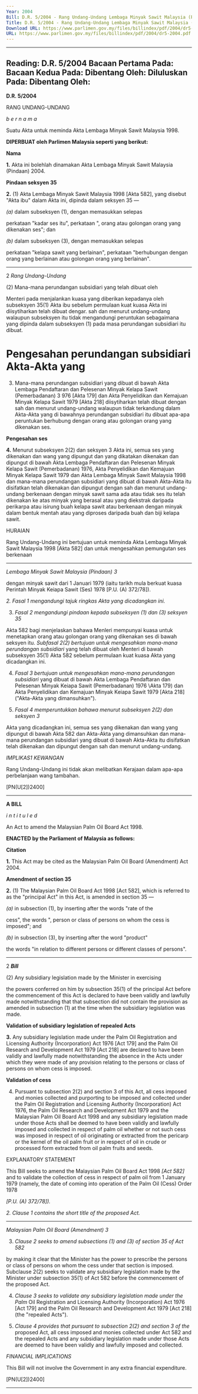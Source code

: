 ```yaml
---
Year: 2004
Bill: D.R. 5/2004 - Rang Undang-Undang Lembaga Minyak Sawit Malaysia (Pindaan) 2004 (Lulus)
Title: D.R. 5/2004 - Rang Undang-Undang Lembaga Minyak Sawit Malaysia (Pindaan) 2004 (Lulus)
Download URL: https://www.parlimen.gov.my/files/billindex/pdf/2004/dr5-2004.pdf
URL: https://www.parlimen.gov.my/files/billindex/pdf/2004/dr5-2004.pdf
---
```

---
Reading:
D.R. 5/2004
Bacaan Pertama Pada:
Bacaan Kedua Pada:
Dibentang Oleh:
Diluluskan Pada:
Dibentang Oleh:
---

**D.R. 5/2004**

RANG UNDANG-UNDANG

_b e r n a m a_

Suatu Akta untuk meminda Akta Lembaga Minyak Sawit Malaysia
1998.

**DIPERBUAT oleh Parlimen Malaysia seperti yang berikut:**

**Nama**

**1.** Akta ini bolehlah dinamakan Akta Lembaga Minyak Sawit
Malaysia (Pindaan) 2004.

**Pindaan seksyen 35**

**2.** (1) Akta Lembaga Minyak Sawit Malaysia 1998 [Akta 582],
yang disebut "Akta ibu" dalam Akta ini, dipinda dalam
seksyen 35 —

_(a)_ dalam subseksyen (1), dengan memasukkan selepas

perkataan "kadar ses itu", perkataan ", orang atau golongan
orang yang dikenakan ses"; dan

_(b)_ dalam subseksyen (3), dengan memasukkan selepas

perkataan "kelapa sawit yang berlainan", perkataan
"berhubungan dengan orang yang berlainan atau golongan
orang yang berlainan".


-----

2 _Rang Undang-Undang_

(2) Mana-mana perundangan subsidiari yang telah dibuat oleh

Menteri pada menjalankan kuasa yang diberikan kepadanya oleh
subseksyen 35(1) Akta ibu sebelum permulaan kuat kuasa Akta ini
diisytiharkan telah dibuat dengar. sah dan menurut undang-undang
walaupun subseksyen itu tidak mengandungi peruntukan sebagaimana
yang dipinda dalam subseksyen (1) pada masa perundangan subsidiari
itu dibuat.

# Pengesahan  perundangan  subsidiari  Akta-Akta  yang

 3. Mana-mana perundangan subsidiari yang dibuat di bawah Akta
Lembaga Pendaftaran dan Pelesenan Minyak Kelapa Sawit
(Pemerbadanan) 3 976 [Akta 179] dan Akta Penyelidikan dan
Kemajuan Minyak Kelapa Sawit 1979 [Akta 218] diisytiharkan
telah dibuat dengan sah dan menurut undang-undang walaupun
tidak terkandung dalam Akta-Akta yang di bawahnya perundangan
subsidiari itu dibuat apa-apa peruntukan berhubung dengan orang
atau golongan orang yang dikenakan ses.

**Pengesahan ses**

**4.** Menurut subseksyen 2(2) dan seksyen 3 Akta ini, semua ses
yang dikenakan dan wang yang dipungut dan yang dikatakan
dikenakan dan dipungut di bawah Akta Lembaga Pendaftaran dan
Pelesenan Minyak Kelapa Sawit (Pemerbadanan) 1976, Akta
Penyelidikan dan Kemajuan Minyak Kelapa Sawit 1979 dan Akta
Lembaga Minyak Sawit Malaysia 1998 dan mana-mana perundangan
subsidiari yang dibuat di bawah Akta-Akta itu disifatkan telah
dikenakan dan dipungut dengan sah dan menurut undang-undang
berkenaan dengan minyak sawit sama ada atau tidak ses itu telah
dikenakan ke atas minyak yang berasal atau yang diekstrak daripada
perikarpa atau isirung buah kelapa sawit atau berkenaan dengan
minyak dalam bentuk mentah atau yang diproses daripada buah
dan biji kelapa sawit.

HURAIAN

Rang Undang-Undang ini bertujuan untuk meminda Akta Lembaga Minyak
Sawit Malaysia 1998 [Akta 582] dan untuk mengesahkan pemungutan ses berkenaan


-----

_Lembaga Minyak Sawit Malaysia (Pindaan)       3_

dengan minyak sawit dari 1 Januari 1979 (iaitu tarikh mula berkuat kuasa
Perintah Minyak Keiapa Sawit (Ses) 1978 [P.U. (A) 372/78]).

_2._ _Fasal 1 mengandungi tajuk ringkas Akta yang dicadangkan ini._

3. _Fasal 2 mengandungi pindaan kepada subseksyen (1) dan (3) seksyen 35_

Akta 582 bagi menjelaskan bahawa Menleri mempunyai kuasa untuk menetapkan
orang atau golongan orang yang dikenakan ses di bawah seksyen itu.
_Subfasal 2(2) bertujuan untuk mengesahkan mana-mana perundangan subsidiari_
yang telah dibuat oleh Menteri di bawah subseksyen 35(1) Akta 582 sebelum
permulaan kuat kuasa Akta yang dicadangkan ini.

4. _Fasal 3 bertujuan untuk mengesahkan mana-mana perundangan subsidiari_
yang dibuat di bawah Akta Lembaga Pendaftaran dan Pelesenan Minyak Keiapa
Sawit (Pemerbadanan) 1976 \Akta 179) dan Akta Penyelidikan dan Kemajuan
Minyak Keiapa Sawit 1979 [Akta 218] ("Akta-Akta yang dimansuhkan").

5. _Fasal 4 memperuntukkan bahawa menurut subseksyen 2(2) dan seksyen 3_

Akta yang dicadangkan ini, semua ses yang dikenakan dan wang yang dipungut
di bawah Akta 582 dan Akta-Akta yang dimansuhkan dan mana-mana perundangan
subsidiari yang dibuat di bawah Akta-Akta itu disifatkan telah dikenakan dan
dipungut dengan sah dan menurut undang-undang.

_IMPLIKAS1 KEWANGAN_

Rang Undang-Undang ini tidak akan melibatkan Kerajaan dalam apa-apa
perbelanjaan wang tambahan.

[PN(U[2])2400]


-----

**A BILL**

_i n t i t u l e d_

An Act to amend the Malaysian Palm Oil Board Act 1998.

**ENACTED by the Parliament of Malaysia as follows:**

**Citation**

**1.** This Act may be cited as the Malaysian Palm Oil Board
(Amendment) Act 2004.

**Amendment of section 35**

**2.** (1)  The Malaysian Palm Oil Board Act 1998 [Act 582], which
is referred to as the "principal Act" in this Act, is amended in
section 35 —

_(a)_ in subsection (1), by inserting after the words "rate of the

cess", the words ", person or class of persons on whom
the cess is imposed"; and

_(b)_ in subsection (3), by inserting after the word "product"

the words "in relation to different persons or different
classes of persons".


-----

2 **_Bill_**

(2) Any subsidiary legislation made by the Minister in exercising

the powers conferred on him by subsection 35(1) of the principal
Act before the commencement of this Act is declared to have been
validly and lawfully made notwithstanding that that subsection did
not contain the provision as amended in subsection (1) at the time
when the subsidiary legislation was made.

**Validation of subsidiary legislation of repealed Acts**

**3.** Any subsidiary legislation made under the Palm Oil Registration
and Licensing Authority (Incorporation) Act 1976 [Act 179] and
the Palm Oil Research and Development Act 1979 [Act 218] are
declared to have been validly and lawfully made notwithstanding
the absence in the Acts under which they were made of any provision
relating to the persons or class of persons on whom cess is imposed.

**Validation of cess**

4. Pursuant to subsection 2(2) and section 3 of this Act, all cess
imposed and monies collected and purporting to be imposed and
collected under the Palm Oil Registration and Licensing Authority
(Incorporation) Act 1976, the Palm Oil Research and Development
Act 1979 and the Malaysian Palm Oil Board Act 1998 and any
subsidiary legislation made under those Acts shall be deemed to
have been validly and lawfully imposed and collected in respect
of palm oil whether or not such cess was imposed in respect of
oil originating or extracted from the pericarp or the kernel of the
oil palm fruit or in respect of oil in crude or processed form
extracted from oil palm fruits and seeds.

EXPLANATORY STATEMENT

This Bill seeks to amend the Malaysian Palm Oil Board Act 1998 _[Act 582]_
and to validate the collection of cess in respect of palm oil from 1 January 1979
(namely, the date of coming into operation of the Palm Oil (Cess) Order 1978

_[P.U. (A) 372/78])._

_2.  Clause 1 contains the short title of the proposed Act._


-----

_Malaysian Palm Oil Board (Amendment)         3_

3. _Clause 2 seeks to amend subsections (1) and (3) of section 35 of Act 582_

by making it clear that the Minister has the power to prescribe the persons or
class of persons on whom the cess under that section is imposed. Subclause 2(2)
seeks to validate any subsidiary legislation made by the Minister under subsection
35(1) of Act 582 before the commencement of the proposed Act.

4. _Clause 3 seeks to validate any subsidiary legislation made under the Palm_
Oil Registration and Licensing Authority (Incorporation) Act 1976 [Act 179]
and the Palm Oil Research and Development Act 1979 [Act 218] (the "repealed
Acts").

5. _Clause 4 provides that pursuant to subsection 2(2) and section 3 of the_
proposed Act, all cess imposed and monies collected under Act 582 and the
repealed Acts and any subsidiary legislation made under those Acts are deemed
to have been validly and lawfully imposed and collected.

_FINANCIAL IMPLICATIONS_

This Bill will not involve the Government in any extra financial expenditure.

[PN(U[2])2400]


-----

